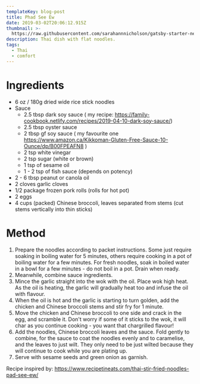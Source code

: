```yaml
---
templateKey: blog-post
title: Phad See Ew
date: 2019-03-02T20:06:12.915Z
thumbnail: >-
  https://raw.githubusercontent.com/sarahannnicholson/gatsby-starter-netlify-cms/master/static/img/phad_see_ew.jpg
description: Thai dish with flat noodles.
tags:
  - Thai
  - comfort
---
```

# Ingredients

* 6 oz / 180g dried wide rice stick noodles 
* Sauce
  * 2.5 tbsp dark soy sauce ( my recipe: <https://family-cookbook.netlify.com/recipes/2019-04-10-dark-soy-sauce/>)
  * 2.5 tbsp oyster sauce
  * 2 tbsp gf soy sauce ( my favourite one <https://www.amazon.ca/Kikkoman-Gluten-Free-Sauce-10-Ounce/dp/B00FPEAFN8> )
  * 2 tsp white vinegar
  * 2 tsp sugar (white or brown)
  * 1 tsp of sesame oil
  * 1 - 2 tsp of fish sauce (depends on potency)
* 2 - 6 tbsp peanut or canola oil
* 2 cloves garlic cloves
* 1/2 package frozen pork rolls (rolls for hot pot)
* 2 eggs
* 4 cups (packed) Chinese broccoli, leaves separated from stems (cut stems vertically into thin sticks)

# Method

1. Prepare the noodles according to packet instructions. Some just require soaking in boiling water for 5 minutes, others require cooking in a pot of boiling water for a few minutes. For fresh noodles, soak in boiled water in a bowl for a few minutes - do not boil in a pot. Drain when ready.
2. Meanwhile, combine sauce ingredients.
3. Mince the garlic straight into the wok with the oil. Place wok high heat. As the oil is heating, the garlic will gradually heat too and infuse the oil with flavour.
4. When the oil is hot and the garlic is starting to turn golden, add the chicken and Chinese broccoli stems and stir fry for 1 minute.
5. Move the chicken and Chinese broccoli to one side and crack in the egg, and scramble it. Don't worry if some of it sticks to the wok, it will char as you continue cooking - you want that chargrilled flavour!
6. Add the noodles, Chinese broccoli leaves and the sauce. Fold gently to combine, for the sauce to coat the noodles evenly and to caramelise, and the leaves to just wilt. They only need to be just wilted because they will continue to cook while you are plating up.
7. Serve with sesame seeds and green onion as garnish.

Recipe inspired by: <https://www.recipetineats.com/thai-stir-fried-noodles-pad-see-ew/>
